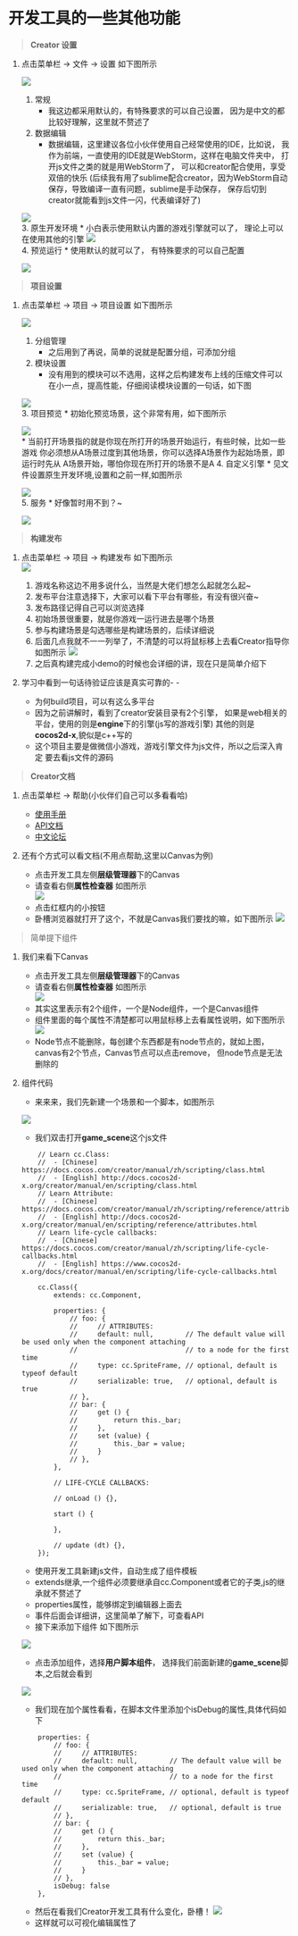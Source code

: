 # 开发工具的一些其他功能
> **Creator 设置**
1. 点击菜单栏 -> 文件 -> 设置 如下图所示

    ![](./images/设置.jpg)
    1. 常规
        * 我这边都采用默认的，有特殊要求的可以自己设置，
            因为是中文的都比较好理解，这里就不赘述了
    2. 数据编辑
        * 数据编辑，这里建议各位小伙伴使用自己经常使用的IDE，比如说，
            我作为前端，一直使用的IDE就是WebStorm，这样在电脑文件夹中，
            打开js文件之类的就是用WebStorm了，
            可以和creator配合使用，享受双倍的快乐
            (后续我有用了sublime配合creator，因为WebStorm自动保存，导致编译一直有问题，sublime是手动保存，
                保存后切到creator就能看到js文件一闪，代表编译好了)
            
    ![](./images/数据编辑.jpg)    
    3. 原生开发环境
        * 小白表示使用默认内置的游戏引擎就可以了，
            理论上可以在使用其他的引擎
    ![](./images/原生开发环境.jpg)          
    4. 预览运行
        * 使用默认的就可以了，
            有特殊要求的可以自己配置
   
    ![](./images/预览运行.jpg)      
    
> **项目设置**  
1. 点击菜单栏 -> 项目 -> 项目设置 如下图所示

   ![](./images/项目设置.jpg)
   1. 分组管理
        * 之后用到了再说，简单的说就是配置分组，可添加分组
   2. 模块设置
        * 没有用到的模块可以不选用，这样之后构建发布上线的压缩文件可以
            在小一点，提高性能，仔细阅读模块设置的一句话，如下图
            
   ![](./images/模块设置.jpg)             
   3. 项目预览
        * 初始化预览场景，这个非常有用，如下图所示
        
   ![](./images/项目预览.jpg)    
        * 当前打开场景指的就是你现在所打开的场景开始运行，有些时候，比如一些游戏
            你必须想从A场景过度到其他场景，你可以选择A场景作为起始场景，即运行时先从
            A场景开始，哪怕你现在所打开的场景不是A
   4. 自定义引擎
        * 见文件设置原生开发环境,设置和之前一样,如图所示
        
   ![](./images/自定义引擎.jpg)     
   5. 服务
        * 好像暂时用不到？~
        
   ![](./images/服务.jpg) 
   
> **构建发布**
1. 点击菜单栏 -> 项目 -> 构建发布 如下图所示           
   ![](./images/构建发布.jpg)  
   1. 游戏名称这边不用多说什么，当然是大佬们想怎么起就怎么起~
   2. 发布平台注意选择下，大家可以看下平台有哪些，有没有很兴奋~
   3. 发布路径记得自己可以浏览选择
   4. 初始场景很重要，就是你游戏一运行进去是哪个场景
   5. 参与构建场景是勾选哪些是构建场景的，后续详细说
   6. 后面几点我就不一一列举了，不清楚的可以将鼠标移上去看Creator指导你 如图所示
   ![](./images/构建发布解说.jpg) 
   7. 之后真构建完成小demo的时候也会详细的讲，现在只是简单介绍下
   
2. 学习中看到一句话待验证应该是真实可靠的- -
    * 为何build项目，可以有这么多平台
    * 因为之前讲解时，看到了creator安装目录有2个引擎，
        如果是web相关的平台，使用的则是**engine**下的引擎(js写的游戏引擎)
        其他的则是**cocos2d-x**,貌似是c++写的
    * 这个项目主要是做微信小游戏，游戏引擎文件为js文件，所以之后深入肯定
        要去看js文件的源码
    
> **Creator文档**
1. 点击菜单栏 -> 帮助(小伙伴们自己可以多看看哈)
    * [使用手册](https://docs.cocos.com/creator/manual/zh/) 
    * [API文档](https://docs.cocos.com/creator/api/zh/)
    * [中文论坛](https://forum.cocos.com/c/Creator)  
    
2. 还有个方式可以看文档(不用点帮助,这里以Canvas为例)
    * 点击开发工具左侧**层级管理器**下的Canvas
    * 请查看右侧**属性检查器** 如图所示          
    ![](./images/属性选择器帮助文档.jpg) 
    * 点击红框内的小按钮
    * 卧槽浏览器就打开了这个，不就是Canvas我们要找的嘛，如下图所示
    ![](./images/浏览器打开的帮助文档.jpg) 
    
> 简单提下组件
1. 我们来看下Canvas
    * 点击开发工具左侧**层级管理器**下的Canvas
    * 请查看右侧**属性检查器** 如图所示  
    ![](./images/简单提下组件.jpg)      
    * 其实这里表示有2个组件，一个是Node组件，一个是Canvas组件  
    * 组件里面的每个属性不清楚都可以用鼠标移上去看属性说明，如下图所示
    ![](./images/看组件属性的说明.jpg)
    * Node节点不能删除，每创建个东西都是有node节点的，就如上图，canvas有2个节点，Canvas节点可以点击remove，
        但node节点是无法删除的
2. 组件代码
    * 来来来，我们先新建一个场景和一个脚本，如图所示
    
    ![](./images/新建场景和脚本.jpg)
    * 我们双击打开**game_scene**这个js文件
    ```
        // Learn cc.Class:
        //  - [Chinese] https://docs.cocos.com/creator/manual/zh/scripting/class.html
        //  - [English] http://docs.cocos2d-x.org/creator/manual/en/scripting/class.html
        // Learn Attribute:
        //  - [Chinese] https://docs.cocos.com/creator/manual/zh/scripting/reference/attributes.html
        //  - [English] http://docs.cocos2d-x.org/creator/manual/en/scripting/reference/attributes.html
        // Learn life-cycle callbacks:
        //  - [Chinese] https://docs.cocos.com/creator/manual/zh/scripting/life-cycle-callbacks.html
        //  - [English] https://www.cocos2d-x.org/docs/creator/manual/en/scripting/life-cycle-callbacks.html
        
        cc.Class({
            extends: cc.Component,
        
            properties: {
                // foo: {
                //     // ATTRIBUTES:
                //     default: null,        // The default value will be used only when the component attaching
                //                           // to a node for the first time
                //     type: cc.SpriteFrame, // optional, default is typeof default
                //     serializable: true,   // optional, default is true
                // },
                // bar: {
                //     get () {
                //         return this._bar;
                //     },
                //     set (value) {
                //         this._bar = value;
                //     }
                // },
            },
        
            // LIFE-CYCLE CALLBACKS:
        
            // onLoad () {},
        
            start () {
        
            },
        
            // update (dt) {},
        });
    ```
    * 使用开发工具新建js文件，自动生成了组件模板
    * extends继承,一个组件必须要继承自cc.Component或者它的子类,js的继承就不赘述了
    * properties属性，能够绑定到编辑器上面去
    * 事件后面会详细讲，这里简单了解下，可查看API
    * 接下来添加下组件 如下图所示
    
    ![](./images/添加组件.jpg)
    * 点击添加组件，选择**用户脚本组件**，
        选择我们前面新建的**game_scene**脚本,之后就会看到
        
    ![](./images/已经绑定上去的组件.png)
    * 我们现在加个属性看看，在脚本文件里添加个isDebug的属性,具体代码如下
    ```
        properties: {
            // foo: {
            //     // ATTRIBUTES:
            //     default: null,        // The default value will be used only when the component attaching
            //                           // to a node for the first time
            //     type: cc.SpriteFrame, // optional, default is typeof default
            //     serializable: true,   // optional, default is true
            // },
            // bar: {
            //     get () {
            //         return this._bar;
            //     },
            //     set (value) {
            //         this._bar = value;
            //     }
            // },
            isDebug: false
        },
    ```
    * 然后在看我们Creator开发工具有什么变化，卧槽！
    ![](./images/看看新添加的属性.jpg)
    * 这样就可以可视化编辑属性了
    
        
    
    
   
        